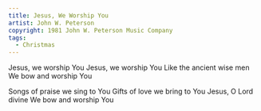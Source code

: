 ```yaml
---
title: Jesus, We Worship You
artist: John W. Peterson
copyright: 1981 John W. Peterson Music Company
tags:
  - Christmas
---
```

Jesus, we worship You
Jesus, we worship You
Like the ancient wise men
We bow and worship You

Songs of praise we sing to You
Gifts of love we bring to You
Jesus, O Lord divine
We bow and worship You